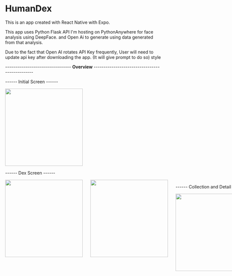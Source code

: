 # HumanDex

This is an app created with React Native with Expo.

This app uses Python Flask API I'm hosting on PythonAnywhere for face analysis using DeepFace.
and Open Ai to generate using data generated from that analysis.

Due to the fact that Open AI rotates API Key frequently, User will need to update api key after downloading the app. 
(It will give prompt to do so) style

--------------------------------- <b>Overview</b> -----------------------------------------------

------ Initial Screen ------

<img src="https://user-images.githubusercontent.com/83962300/210117534-86894773-bfb0-431a-b7f5-0863e6e91c29.jpg" style="width:250px; height:auto;"/> 


------ Dex Screen ------

<div style="display:flex; column-gap:25px;">
<img src="https://user-images.githubusercontent.com/83962300/210117645-f418f7d0-e191-4718-8695-c5c4019be169.jpg" style="width:250px; height:auto;"/> 
<img src="https://user-images.githubusercontent.com/83962300/210117647-ddc706b5-83ab-4842-9a81-01b04b1b6ddd.jpg" style="width:250px; height:auto;"/> 
<div>


------ Collection and Detail Screen ------

<div style="display:flex; column-gap:25px;">
<img src="https://user-images.githubusercontent.com/83962300/210117760-b5e02726-b9cb-4871-8b29-1d0be0a5acdd.jpg" style="width:250px; height:auto;"/> 
<img src="https://user-images.githubusercontent.com/83962300/210117761-5f12bc3d-0b51-4e92-9643-fb2e9254010c.jpg" style="width:250px; height:auto;"/> 
<div>

<b><i>Sadly when you use the app most likely it won't get face analysis result for dogs.\n if you can get a result BIG THUMBS UP!</i></b>


------ About Me Screen ------

<img src="https://user-images.githubusercontent.com/83962300/210117887-40d39a3b-d80b-479b-8fb1-f0eb1a655d5f.jpg" style="width:250px; height:auto;"/> 

<b><i>P.S. You can actually tap on the image to get unfiltered image. </i></b>


--------------------------------- <b>Note</b> -----------------------------------------------

This app only supports Android right now. 

If you would like to download apk to test it out, Please click <a target="_blank" href="https://drive.google.com/file/d/1Lj4yShhjVXbJ0T26wr5tdqO25V-pFvwi/view?usp=sharing">Dex.apk<a/>


